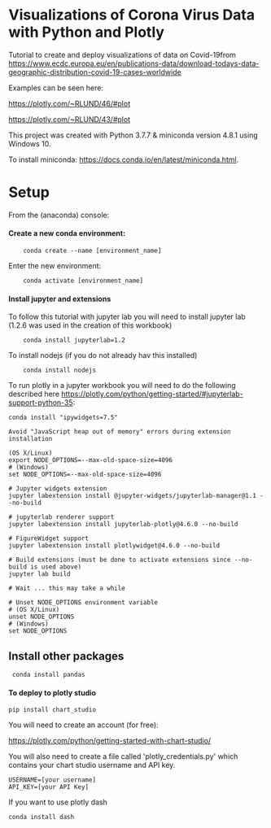 # Visualizations of Corona Virus Data with Python and Plotly 

Tutorial to create and deploy visualizations of data on Covid-19from https://www.ecdc.europa.eu/en/publications-data/download-todays-data-geographic-distribution-covid-19-cases-worldwide

Examples can be seen here:

https://plotly.com/~RLUND/46/#plot

https://plotly.com/~RLUND/43/#plot


This project was created with Python 3.7.7 & miniconda version 4.8.1 using Windows 10.

To install miniconda: https://docs.conda.io/en/latest/miniconda.html. 


# Setup
From the (anaconda) console:

  ####    Create a new conda environment:

``` 
    conda create --name [environment_name]
```

Enter the new environment:

```
    conda activate [environment_name]
```

#### Install jupyter and extensions

To follow this tutorial with jupyter lab you will need to install jupyter lab (1.2.6 was used in the creation of this workbook)

``` 
    conda install jupyterlab=1.2
```

To install nodejs (if you do not already hav this installed)

```
    conda install nodejs
```


To run plotly in a jupyter workbook you will need to do the following described here https://plotly.com/python/getting-started/#jupyterlab-support-python-35:




```
conda install "ipywidgets=7.5" 

Avoid "JavaScript heap out of memory" errors during extension installation
 
(OS X/Linux)
export NODE_OPTIONS=--max-old-space-size=4096
# (Windows)
set NODE_OPTIONS=--max-old-space-size=4096

# Jupyter widgets extension
jupyter labextension install @jupyter-widgets/jupyterlab-manager@1.1 --no-build

# jupyterlab renderer support
jupyter labextension install jupyterlab-plotly@4.6.0 --no-build

# FigureWidget support
jupyter labextension install plotlywidget@4.6.0 --no-build

# Build extensions (must be done to activate extensions since --no-build is used above)
jupyter lab build

# Wait ... this may take a while

# Unset NODE_OPTIONS environment variable
# (OS X/Linux)
unset NODE_OPTIONS
# (Windows)
set NODE_OPTIONS

```
## Install other packages

``` conda install pandas```


#### To deploy to plotly studio

```
pip install chart_studio
```
You will need to create an account (for free):

https://plotly.com/python/getting-started-with-chart-studio/

You will also need to create a file called 'plotly_credentials.py' which contains your chart studio username and API key.

```
USERNAME=[your username]
API_KEY=[your API Key]
```

If you want to use plotly dash

``` conda install dash ```
